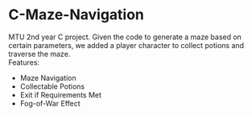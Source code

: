 # C-Maze-Navigation
MTU 2nd year C project.  Given the code to generate a maze based on certain parameters, we added a player character to collect potions and traverse the maze.  
Features:  
- Maze Navigation
- Collectable Potions
- Exit if Requirements Met
 - Fog-of-War Effect
